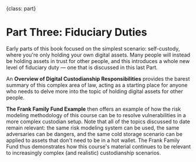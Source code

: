 {class: part}
# Part Three: Fiduciary Duties
Early parts of this book focused on the simplest scenario: self-custody, where you're only holding your own digital assets. Many people will instead be holding assets in trust for other people, and this introduces a whole new level of fiduciary duty — one that is discussed in this last Part.

An **Overview of Digital Custodianship Responsibilities** provides the barest summary of this complex area of law, acting as a starting place for anyone who needs to delve more into the topic of holding digital assets for other people.

**The Frank Family Fund Example** then offers an example of how the risk modeling methodology of this course can be to resolve vulnerabilities in a more complex custodian setup. Note that all of the topics discussed to date remain relevant: the same risk modeling system can be used, the same adversaries can be dangers, and the same cold storage scenario can be applied to assets that don't need to be in a hot wallet. The Frank Family Fund thus demonstrates how this course's material continues to be relevant to increasingly complex (and realistic) custodianship scenarios.
